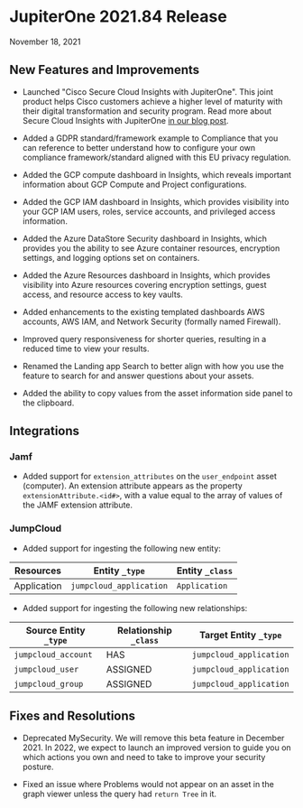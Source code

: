 
# JupiterOne 2021.84 Release

November 18, 2021

## New Features and Improvements

- Launched "Cisco Secure Cloud Insights with JupiterOne". This joint product helps Cisco customers achieve 
  a higher level of maturity with their digital transformation and security 
  program. Read more about Secure Cloud Insights with JupiterOne 
  [in our blog post](https://try.jupiterone.com/blog/cisco-jupiterone-partnership-beyond-traditional-cloud-securityttps://try.jupiterone.com/blog/cisco-jupiterone-partnership-beyond-traditional-cloud-security).
  
- Added a GDPR standard/framework example to Compliance that you
  can reference to better understand how to configure your own compliance 
  framework/standard aligned with this EU privacy regulation.
  
- Added the GCP compute dashboard in Insights, which reveals important information about 
  GCP Compute and Project configurations.

- Added the GCP IAM dashboard in Insights, which provides visibility into your GCP IAM users, roles, 
  service accounts, and privileged access information.

- Added the Azure DataStore Security dashboard in Insights, which provides you the ability to see 
  Azure container resources, encryption settings, and logging options set on containers.

- Added the Azure Resources dashboard in Insights, which provides visibility into Azure resources 
  covering encryption settings, guest access, and resource access to key vaults. 

- Added enhancements to the existing templated dashboards AWS accounts, AWS IAM, and 
 Network Security (formally named Firewall).

- Improved query responsiveness for shorter queries, resulting in a reduced
  time to view your results. 
  
- Renamed the Landing app Search to better align with how you use the feature to search for and 
  answer questions about your assets.

- Added the ability to copy values from the asset information side panel to the clipboard.

## Integrations

### Jamf

- Added support for `extension_attributes` on the  `user_endpoint` 
  asset (computer). An extension attribute appears as the property 
  `extensionAttribute.<id#>`, with a value equal to the array of 
  values of the JAMF extension attribute.

### JumpCloud

- Added support for ingesting the following new entity:

| Resources   | Entity `_type`          | Entity `_class` |
| ----------- | ----------------------- | --------------- |
| Application | `jumpcloud_application` | `Application`   |

- Added support for ingesting the following new relationships:

| Source Entity `_type` | Relationship `_class` | Target Entity `_type`  |
| --------------------- | --------------------- | ------------- |
| `jumpcloud_account`   | HAS               | `jumpcloud_application` |
| `jumpcloud_user`      | ASSIGNED          | `jumpcloud_application` |
| `jumpcloud_group`     | ASSIGNED          | `jumpcloud_application` |

## Fixes and Resolutions

- Deprecated MySecurity. We will remove this beta feature in December 2021. 
  In 2022, we expect to launch an improved version to guide
  you on which actions you own and need to take to improve your security posture.
  
- Fixed an issue where Problems would not appear on an asset in the graph viewer unless 
  the query had `return Tree` in it.
